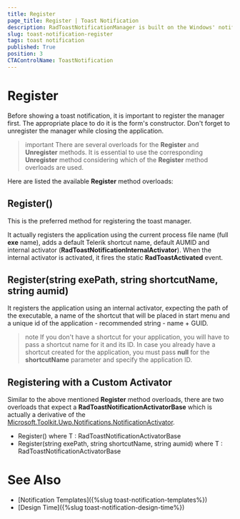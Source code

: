 ```yaml
---
title: Register
page_title: Register | Toast Notification
description: RadToastNotificationManager is built on the Windows' notification system, making it easier for our customers to create and manage notifications.  
slug: toast-notification-register
tags: toast notification
published: True
position: 3 
CTAControlName: ToastNotification
---
```


# Register

Before showing a toast notification, it is important to register the manager first. The appropriate place to do it is the form's constructor. Don't forget to unregister the manager while closing the application.

>important There are several overloads for the **Register** and **Unregister** methods. It is essential to use the corresponding **Unregister** method considering which of the **Register** method overloads are used. 

Here are listed the available **Register** method overloads:

## Register()

This is the preferred method for registering the toast manager.

It actually registers the application using the current process file name (full **exe** name), adds a default Telerik shortcut name, default AUMID and internal activator (**RadToastNotificationInternalActivator**). When the internal activator is activated, it fires the static **RadToastActivated** event. 

## Register(string exePath, string shortcutName, string aumid)

It registers the application using an internal activator, expecting the path of the executable, a name of the shortcut that will be placed in start menu and a unique id of the application - recommended string - name + GUID.

>note If you don't have a shortcut for your application, you will have to pass a shortcut name for it and its ID. In case you already have a shortcut created for the application, you must pass **null** for the **shortcutName** parameter and specify the application ID. 

## Registering with a Custom Activator 

Similar to the above mentioned **Register** method overloads, there are two overloads that expect a **RadToastNotificationActivatorBase** which is actually a derivative of the [Microsoft.Toolkit.Uwp.Notifications.NotificationActivator](https://docs.microsoft.com/en-us/windows/uwp/design/shell/tiles-and-notifications/send-local-toast-desktop?tabs=msix-sparse).

* Register<T>() where T : RadToastNotificationActivatorBase
* Register<T>(string exePath, string shortcutName, string aumid) where T : RadToastNotificationActivatorBase


# See Also

* [Notification Templates]({%slug toast-notification-templates%})
* [Design Time]({%slug toast-notification-design-time%})
 
        
